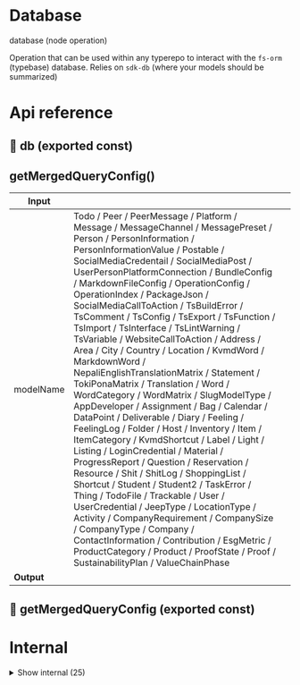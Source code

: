 # Database

database (node operation)

Operation that can be used within any typerepo to interact with the `fs-orm` (typebase) database. Relies on `sdk-db` (where your models should be summarized)




# Api reference

## 📄 db (exported const)

## getMergedQueryConfig()

| Input      |    |    |
| ---------- | -- | -- |
| modelName | Todo / Peer / PeerMessage / Platform / Message / MessageChannel / MessagePreset / Person / PersonInformation / PersonInformationValue / Postable / SocialMediaCredentail / SocialMediaPost / UserPersonPlatformConnection / BundleConfig / MarkdownFileConfig / OperationConfig / OperationIndex / PackageJson / SocialMediaCallToAction / TsBuildError / TsComment / TsConfig / TsExport / TsFunction / TsImport / TsInterface / TsLintWarning / TsVariable / WebsiteCallToAction / Address / Area / City / Country / Location / KvmdWord / MarkdownWord / NepaliEnglishTranslationMatrix / Statement / TokiPonaMatrix / Translation / Word / WordCategory / WordMatrix / SlugModelType / AppDeveloper / Assignment / Bag / Calendar / DataPoint / Deliverable / Diary / Feeling / FeelingLog / Folder / Host / Inventory / Item / ItemCategory / KvmdShortcut / Label / Light / Listing / LoginCredential / Material / ProgressReport / Question / Reservation / Resource / Shit / ShitLog / ShoppingList / Shortcut / Student / Student2 / TaskError / Thing / TodoFile / Trackable / User / UserCredential / JeepType / LocationType / Activity / CompanyRequirement / CompanySize / CompanyType / Company / ContactInformation / Contribution / EsgMetric / ProductCategory / Product / ProofState / Proof / SustainabilityPlan / ValueChainPhase |  |,| customQueryConfig (optional) | `CustomQueryConfig` |  |
| **Output** |    |    |



## 📄 getMergedQueryConfig (exported const)

# Internal

<details><summary>Show internal (25)</summary>
  
  # generateCsvInstance()




| Input      |    |    |
| ---------- | -- | -- |
| - | | |
| **Output** |    |    |



## generateJsonSingleInstance()

| Input      |    |    |
| ---------- | -- | -- |
| - | | |
| **Output** |    |    |



## generateKvmdInstance()

| Input      |    |    |
| ---------- | -- | -- |
| - | | |
| **Output** |    |    |



## generateMarkdownInstance()

| Input      |    |    |
| ---------- | -- | -- |
| - | | |
| **Output** |    |    |



## generateSlugTestModel()

| Input      |    |    |
| ---------- | -- | -- |
| - | | |
| **Output** |    |    |



## getCli()

| Input      |    |    |
| ---------- | -- | -- |
| - | | |
| **Output** |    |    |



## randomName()

| Input      |    |    |
| ---------- | -- | -- |
| - | | |
| **Output** | `String`   |    |



## removeCli()

| Input      |    |    |
| ---------- | -- | -- |
| - | | |
| **Output** |    |    |



## runModelEndToEndTest()

NB: we can't do a maketest because this thing relies on logging and we don't want to auto-run it


| Input      |    |    |
| ---------- | -- | -- |
| - | | |
| **Output** |    |    |



## testOperationModels()

Test if it can find all `OperationIndex`, `OperationConfig`, `PackageJson`, `TsConfig`


| Input      |    |    |
| ---------- | -- | -- |
| - | | |
| **Output** |    |    |



## updateCli()

| Input      |    |    |
| ---------- | -- | -- |
| - | | |
| **Output** |    |    |



## upsertCli()

| Input      |    |    |
| ---------- | -- | -- |
| - | | |
| **Output** |    |    |



## 📄 generateCsvInstance (exported const)

## 📄 generateJsonSingleInstance (exported const)

## 📄 generateKvmdInstance (exported const)

## 📄 generateMarkdownInstance (exported const)

## 📄 generateSlugTestModel (exported const)

## 📄 getCli (exported const)

## 📄 randomName (exported const)

## 📄 removeCli (exported const)

## 📄 runModelEndToEndTest (exported const)

NB: we can't do a maketest because this thing relies on logging and we don't want to auto-run it


## 📄 testDb (exported const)

a db is created with models from all different db storage methods


## 📄 testOperationModels (exported const)

Test if it can find all `OperationIndex`, `OperationConfig`, `PackageJson`, `TsConfig`


## 📄 updateCli (exported const)

## 📄 upsertCli (exported const)

  </details>

